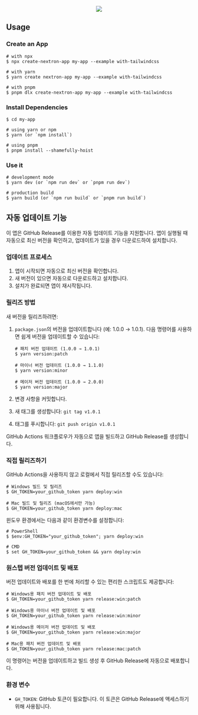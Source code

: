 <p align="center"><img src="https://i.imgur.com/a9QWW0v.png"></p>

## Usage

### Create an App

```
# with npx
$ npx create-nextron-app my-app --example with-tailwindcss

# with yarn
$ yarn create nextron-app my-app --example with-tailwindcss

# with pnpm
$ pnpm dlx create-nextron-app my-app --example with-tailwindcss
```

### Install Dependencies

```
$ cd my-app

# using yarn or npm
$ yarn (or `npm install`)

# using pnpm
$ pnpm install --shamefully-hoist
```

### Use it

```
# development mode
$ yarn dev (or `npm run dev` or `pnpm run dev`)

# production build
$ yarn build (or `npm run build` or `pnpm run build`)
```

## 자동 업데이트 기능

이 앱은 GitHub Release를 이용한 자동 업데이트 기능을 지원합니다. 앱이 실행될 때 자동으로 최신 버전을 확인하고, 업데이트가 있을 경우 다운로드하여 설치합니다.

### 업데이트 프로세스

1. 앱이 시작되면 자동으로 최신 버전을 확인합니다.
2. 새 버전이 있으면 자동으로 다운로드하고 설치합니다.
3. 설치가 완료되면 앱이 재시작됩니다.

### 릴리즈 방법

새 버전을 릴리즈하려면:

1. `package.json`의 버전을 업데이트합니다 (예: 1.0.0 → 1.0.1). 다음 명령어를 사용하면 쉽게 버전을 업데이트할 수 있습니다:

   ```
   # 패치 버전 업데이트 (1.0.0 → 1.0.1)
   $ yarn version:patch

   # 마이너 버전 업데이트 (1.0.0 → 1.1.0)
   $ yarn version:minor

   # 메이저 버전 업데이트 (1.0.0 → 2.0.0)
   $ yarn version:major
   ```

2. 변경 사항을 커밋합니다.
3. 새 태그를 생성합니다: `git tag v1.0.1`
4. 태그를 푸시합니다: `git push origin v1.0.1`

GitHub Actions 워크플로우가 자동으로 앱을 빌드하고 GitHub Release를 생성합니다.

### 직접 릴리즈하기

GitHub Actions을 사용하지 않고 로컬에서 직접 릴리즈할 수도 있습니다:

```
# Windows 빌드 및 릴리즈
$ GH_TOKEN=your_github_token yarn deploy:win

# Mac 빌드 및 릴리즈 (macOS에서만 가능)
$ GH_TOKEN=your_github_token yarn deploy:mac
```

윈도우 환경에서는 다음과 같이 환경변수를 설정합니다:

```
# PowerShell
$ $env:GH_TOKEN="your_github_token"; yarn deploy:win

# CMD
$ set GH_TOKEN=your_github_token && yarn deploy:win
```

### 원스텝 버전 업데이트 및 배포

버전 업데이트와 배포를 한 번에 처리할 수 있는 편리한 스크립트도 제공합니다:

```
# Windows용 패치 버전 업데이트 및 배포
$ GH_TOKEN=your_github_token yarn release:win:patch

# Windows용 마이너 버전 업데이트 및 배포
$ GH_TOKEN=your_github_token yarn release:win:minor

# Windows용 메이저 버전 업데이트 및 배포
$ GH_TOKEN=your_github_token yarn release:win:major

# Mac용 패치 버전 업데이트 및 배포
$ GH_TOKEN=your_github_token yarn release:mac:patch
```

이 명령어는 버전을 업데이트하고 빌드 생성 후 GitHub Release에 자동으로 배포합니다.

### 환경 변수

- `GH_TOKEN`: GitHub 토큰이 필요합니다. 이 토큰은 GitHub Release에 액세스하기 위해 사용됩니다.
